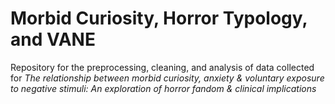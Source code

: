 # Morbid Curiosity, Horror Typology, and VANE

Repository for the preprocessing, cleaning, and analysis of data collected for <em>The relationship between morbid curiosity, anxiety & voluntary exposure to negative stimuli: An exploration of horror fandom & clinical implications</em>
